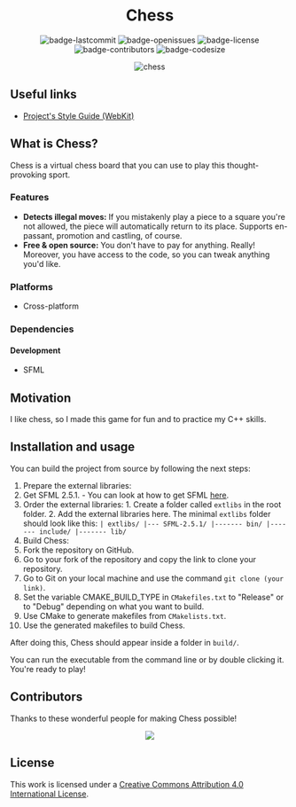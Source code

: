 <h1 align="center">Chess</h1>

<p align="center">
  <img alt="badge-lastcommit" src="https://img.shields.io/github/last-commit/GaryStriving/Chess?style=for-the-badge">
  <img alt="badge-openissues" src="https://img.shields.io/github/issues-raw/GaryStriving/Chess?style=for-the-badge">
  <img alt="badge-license" src="https://img.shields.io/github/license/GaryStriving/Chess?style=for-the-badge">
  <img alt="badge-contributors" src="https://img.shields.io/github/contributors/GaryStriving/Chess?style=for-the-badge">
  <img alt="badge-codesize" src="https://img.shields.io/github/languages/code-size/GaryStriving/Chess?style=for-the-badge">
</p>

<p align="center">
  <img alt="chess" src="https://user-images.githubusercontent.com/46727048/129751762-0249c064-0756-463d-af85-ac5d3f896380.png">
</p>

## Useful links
- [Project's Style Guide (WebKit)](https://webkit.org/code-style-guidelines/)

## What is Chess?
Chess is a virtual chess board that you can use to play this thought-provoking sport.

### Features
- **Detects illegal moves:** If you mistakenly play a piece to a square you're not allowed, the piece will automatically return to its place. Supports en-passant, promotion and castling, of course.
- **Free & open source:** You don't have to pay for anything. Really! Moreover, you have access to the code, so you can tweak anything you'd like.

### Platforms
- Cross-platform

### Dependencies
#### Development
- SFML

## Motivation
I like chess, so I made this game for fun and to practice my C++ skills.

## Installation and usage
You can build the project from source by following the next steps:
1. Prepare the external libraries:
  1. Get SFML 2.5.1.
    - You can look at how to get SFML [here](https://www.sfml-dev.org/tutorials/2.5/).
  2. Order the external libraries:
    1. Create a folder called `extlibs` in the root folder.
    2. Add the external libraries here. The minimal `extlibs` folder should look like this:
    ```
    | extlibs/
    |--- SFML-2.5.1/
    |------- bin/
    |------- include/
    |------- lib/
    ```
2. Build Chess:
  1. Fork the repository on GitHub.
  2. Go to your fork of the repository and copy the link to clone your repository.
  3. Go to Git on your local machine and use the command `git clone (your link)`.
  4. Set the variable CMAKE_BUILD_TYPE in `CMakefiles.txt` to "Release" or to "Debug" depending on what you want to build.
  5. Use CMake to generate makefiles from `CMakelists.txt`.
  6. Use the generated makefiles to build Chess.

After doing this, Chess should appear inside a folder in `build/`.

You can run the executable from the command line or by double clicking it. You're ready to play!

## Contributors
Thanks to these wonderful people for making Chess possible!

<p align="center"><a href="https://github.com/GaryHilares/Chess/graphs/contributors"><img src="https://contrib.rocks/image?repo=GaryHilares/Chess"></a></p>

## License
This work is licensed under a [Creative Commons Attribution 4.0 International License](https://github.com/GaryHilares/Chess/blob/main/LICENSE).

